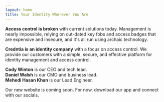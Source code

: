 ```yaml
---
layout: home
title: Your Identity Wherever You Are
---
```


**Access control is broken** with current solutions today.
Management is nearly impossible, relying on out-dated key fobs and access badges that are expensive and insecure, and it's all run using archaic technology.

**Credntia is an identity company** with a focus on access control. We provide our customers with a simple, secure, and effective platform for identity management and access control.

**Cody Winton** is our CEO and tech lead.
<br>
**Daniel Walsh** is our CMO and business lead.
<br>
**Mehedi Hasan Khan** is our Lead Engineer.

Our new website is coming soon.
For now, download our app and connect with our socials.